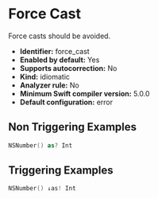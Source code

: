 # Force Cast

Force casts should be avoided.

* **Identifier:** force_cast
* **Enabled by default:** Yes
* **Supports autocorrection:** No
* **Kind:** idiomatic
* **Analyzer rule:** No
* **Minimum Swift compiler version:** 5.0.0
* **Default configuration:** error

## Non Triggering Examples

```swift
NSNumber() as? Int

```

## Triggering Examples

```swift
NSNumber() ↓as! Int

```